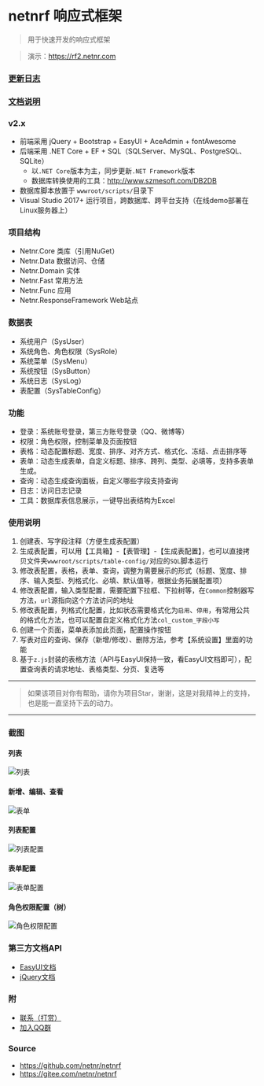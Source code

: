 # netnrf 响应式框架
> 用于快速开发的响应式框架

> 演示：<https://rf2.netnr.com>

### [更新日志](CHANGELOG.md)

### [文档说明](DOCUMENT.md)

### v2.x
- 前端采用 jQuery + Bootstrap + EasyUI + AceAdmin + fontAwesome
- 后端采用 .NET Core + EF + SQL（SQLServer、MySQL、PostgreSQL、SQLite）
    - 以`.NET Core`版本为主，同步更新`.NET Framework`版本
    - 数据库转换使用的工具：http://www.szmesoft.com/DB2DB
- 数据库脚本放置于 `wwwroot/scripts/`目录下
- Visual Studio 2017+ 运行项目，跨数据库、跨平台支持（在线demo部署在Linux服务器上）

### 项目结构
- Netnr.Core 类库（引用NuGet）
- Netnr.Data 数据访问、仓储
- Netnr.Domain 实体
- Netnr.Fast 常用方法
- Netnr.Func 应用
- Netnr.ResponseFramework Web站点

### 数据表
- 系统用户（SysUser）
- 系统角色、角色权限（SysRole）
- 系统菜单（SysMenu）
- 系统按钮（SysButton）
- 系统日志（SysLog）
- 表配置（SysTableConfig）

### 功能
- 登录：系统账号登录，第三方账号登录（QQ、微博等）
- 权限：角色权限，控制菜单及页面按钮
- 表格：动态配置标题、宽度、排序、对齐方式、格式化、冻结、点击排序等
- 表单：动态生成表单，自定义标题、排序、跨列、类型、必填等，支持多表单生成。
- 查询：动态生成查询面板，自定义哪些字段支持查询
- 日志：访问日志记录
- 工具：数据库表信息展示，一键导出表结构为Excel

### 使用说明
1. 创建表、写字段注释（方便生成表配置）
2. 生成表配置，可以用【工具箱】-【表管理】-【生成表配置】，也可以直接拷贝文件夹`wwwroot/scripts/table-config/`对应的`SQL`脚本运行
3. 修改表配置，表格，表单、查询，调整为需要展示的形式（标题、宽度、排序、输入类型、列格式化、必填、默认值等，根据业务拓展配置项）
4. 修改表配置，输入类型配置，需要配置下拉框、下拉树等，在`Common`控制器写方法，`url`源指向这个方法访问的地址
5. 修改表配置，列格式化配置，比如状态需要格式化为`启用`、`停用`，有常用公共的格式化方法，也可以配置自定义格式化方法`col_custom_字段小写`
6. 创建一个页面，菜单表添加此页面，配置操作按钮
7. 写表对应的查询、保存（新增/修改）、删除方法，参考【系统设置】里面的功能
8. 基于`z.js`封装的表格方法（API与EasyUI保持一致，看EasyUI文档即可），配置查询表的请求地址、表格类型、分页、复选等

----------
> 如果该项目对你有帮助，请你为项目Star，谢谢，这是对我精神上的支持，也是能一直坚持下去的动力。

----------

### 截图

#### 列表 

![列表](https://netnr.gitee.io/gs/2018/05/18/403ce7d002.png)

#### 新增、编辑、查看

![表单](https://netnr.gitee.io/gs/2018/05/18/8d25d345b2.png)

#### 列表配置

![列表配置](https://netnr.gitee.io/gs/2018/05/18/13da6572a3.png)

#### 表单配置

![表单配置](https://netnr.gitee.io/gs/2018/05/18/0c98ee578c.png)

#### 角色权限配置（树）

![角色权限配置](https://netnr.gitee.io/gs/2018/08/16/31a55cac78.png)

### 第三方文档API
- [EasyUI文档](https://ad.netnr.com/#EasyUI-1.5.2)
- [jQuery文档](https://ad.netnr.com/#jQuery-1.11.3)

### 附
- [联系（打赏）](https://ss.netnr.com/contact)
- [加入QQ群](http://qm.qq.com/cgi-bin/qm/qr?k=oLmAflGAIODgeYw9tImSvBVX1SK_warh)

### Source
- <https://github.com/netnr/netnrf>
- <https://gitee.com/netnr/netnrf>